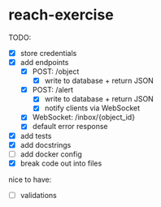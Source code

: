 # reach-exercise

TODO:
- [x] store credentials
- [x] add endpoints
  + [x] POST: /object
    - [x] write to database + return JSON
  + [x] POST: /alert
    - [x] write to database + return JSON
    - [x] notify clients via WebSocket
  + [x] WebSocket: /inbox/{object_id}
  + [x] default error response
- [x] add tests
- [x] add docstrings
- [ ] add docker config
- [x] break code out into files

nice to have:
- [ ] validations
